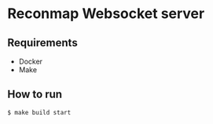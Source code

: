 
# Reconmap Websocket server 

## Requirements

- Docker
- Make

## How to run

```sh
$ make build start
```
